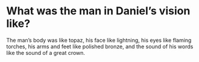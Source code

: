 # What was the man in Daniel’s vision like?

The man’s body was like topaz, his face like lightning, his eyes like flaming torches, his arms and feet like polished bronze, and the sound of his words like the sound of a great crown.
